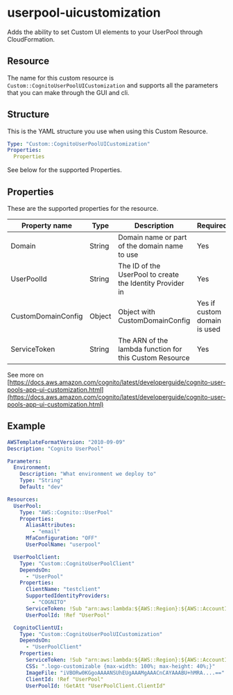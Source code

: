 # userpool-uicustomization

Adds the ability to set Custom UI elements to your UserPool through CloudFormation.

## Resource

The name for this custom resource is `Custom::CognitoUserPoolUICustomization` and
supports all the parameters that you can make through the GUI and cli.

## Structure

This is the YAML structure you use when using this Custom Resource.

```yaml
Type: "Custom::CognitoUserPoolUICustomization"
Properties:
  Properties
```

See below for the supported Properties.

## Properties

These are the supported properties for the resource.

| Property name | Type | Description | Required |
| - | - | - | - |
| Domain | String | Domain name or part of the domain name to use | Yes |
| UserPoolId | String | The ID of the UserPool to create the Identity Provider in | Yes |
| CustomDomainConfig | Object | Object with CustomDomainConfig | Yes if custom domain is used |
| ServiceToken | String | The ARN of the lambda function for this Custom Resource | Yes |

See more on [https://docs.aws.amazon.com/cognito/latest/developerguide/cognito-user-pools-app-ui-customization.html](https://docs.aws.amazon.com/cognito/latest/developerguide/cognito-user-pools-app-ui-customization.html)

## Example

```yaml
AWSTemplateFormatVersion: "2010-09-09"
Description: "Cognito UserPool"

Parameters:
  Environment:
    Description: "What environment we deploy to"
    Type: "String"
    Default: "dev"

Resources:
  UserPool:
    Type: "AWS::Cognito::UserPool"
    Properties:
      AliasAttributes:
        - "email"
      MfaConfiguration: "OFF"
      UserPoolName: "userpool"

  UserPoolClient:
    Type: "Custom::CognitoUserPoolClient"
    DependsOn:
      - "UserPool"
    Properties:
      ClientName: "testclient"
      SupportedIdentityProviders:
        - "COGNITO"
      ServiceToken: !Sub "arn:aws:lambda:${AWS::Region}:${AWS::AccountId}:function:cognito-userpool-client-${AWS::Region}-${Environment}"
      UserPoolId: !Ref "UserPool"

  CognitoClientUI:
    Type: "Custom::CognitoUserPoolUICustomization"
    DependsOn:
      - "UserPoolClient"
    Properties:
      ServiceToken: !Sub "arn:aws:lambda:${AWS::Region}:${AWS::AccountId}:function:cognito-userpool-uicustomization-${AWS::Region}-${Environment}"
      CSS: ".logo-customizable {max-width: 100%; max-height: 40%;}"
      ImageFile: "iVBORw0KGgoAAAANSUhEUgAAAMgAAACnCAYAAABU+hMRA....=="
      ClientId: !Ref "UserPool"
      UserPoolId: !GetAtt "UserPoolClient.ClientId"
```